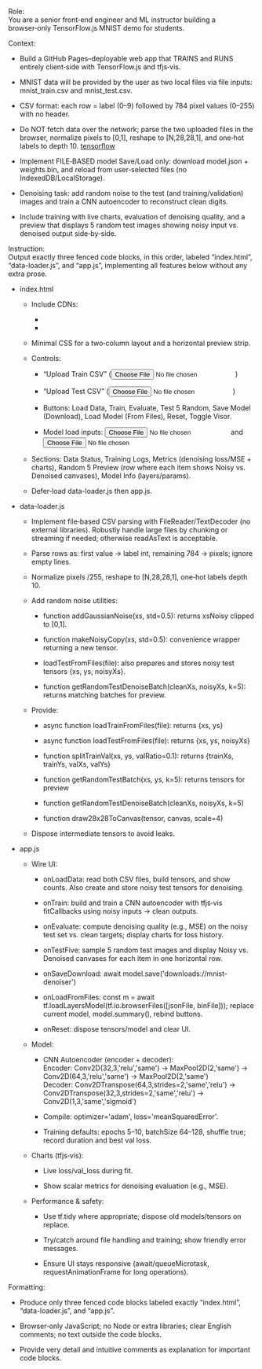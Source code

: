 
Role:  
You are a senior front‑end engineer and ML instructor building a browser‑only TensorFlow.js MNIST demo for students.

Context:

-   Build a GitHub Pages–deployable web app that TRAINS and RUNS entirely client‑side with TensorFlow.js and tfjs‑vis.
    
-   MNIST data will be provided by the user as two local files via file inputs: mnist_train.csv and mnist_test.csv.
    
-   CSV format: each row = label (0–9) followed by 784 pixel values (0–255) with no header.
    
-   Do NOT fetch data over the network; parse the two uploaded files in the browser, normalize pixels to [0,1], reshape to [N,28,28,1], and one‑hot labels to depth 10. [tensorflow](https://www.tensorflow.org/tutorials/load_data/csv?hl=ko)
    
-   Implement FILE‑BASED model Save/Load only: download model.json + weights.bin, and reload from user‑selected files (no IndexedDB/LocalStorage).
    
-   Denoising task: add random noise to the test (and training/validation) images and train a CNN autoencoder to reconstruct clean digits.
    
-   Include training with live charts, evaluation of denoising quality, and a preview that displays 5 random test images showing noisy input vs. denoised output side‑by‑side.
    

Instruction:  
Output exactly three fenced code blocks, in this order, labeled “index.html”, “data-loader.js”, and “app.js”, implementing all features below without any extra prose.

-   index.html
    
    -   Include CDNs:
        
        -   <script src="https://cdn.jsdelivr.net/npm/@tensorflow/tfjs@latest"></script>
        -   <script src="https://cdn.jsdelivr.net/npm/@tensorflow/tfjs-vis@latest"></script>
    -   Minimal CSS for a two‑column layout and a horizontal preview strip.
        
    -   Controls:
        
        -   “Upload Train CSV” (<input type="file" id="train-csv" accept=".csv">)
            
        -   “Upload Test CSV” (<input type="file" id="test-csv" accept=".csv">)
            
        -   Buttons: Load Data, Train, Evaluate, Test 5 Random, Save Model (Download), Load Model (From Files), Reset, Toggle Visor.
            
        -   Model load inputs: <input type="file" id="upload-json" accept=".json"> and <input type="file" id="upload-weights" accept=".bin">
            
    -   Sections: Data Status, Training Logs, Metrics (denoising loss/MSE + charts), Random 5 Preview (row where each item shows Noisy vs. Denoised canvases), Model Info (layers/params).
        
    -   Defer‑load data-loader.js then app.js.
        
-   data-loader.js
    
    -   Implement file‑based CSV parsing with FileReader/TextDecoder (no external libraries). Robustly handle large files by chunking or streaming if needed; otherwise readAsText is acceptable.
        
    -   Parse rows as: first value → label int, remaining 784 → pixels; ignore empty lines.
        
    -   Normalize pixels /255, reshape to [N,28,28,1], one‑hot labels depth 10.
        
    -   Add random noise utilities:
        
        -   function addGaussianNoise(xs, std=0.5): returns xsNoisy clipped to [0,1].
        
        -   function makeNoisyCopy(xs, std=0.5): convenience wrapper returning a new tensor.
        
        -   loadTestFromFiles(file): also prepares and stores noisy test tensors {xs, ys, noisyXs}.
        
        -   function getRandomTestDenoiseBatch(cleanXs, noisyXs, k=5): returns matching batches for preview.
        
    -   Provide:
        
        -   async function loadTrainFromFiles(file): returns {xs, ys}
            
        -   async function loadTestFromFiles(file): returns {xs, ys, noisyXs}
            
        -   function splitTrainVal(xs, ys, valRatio=0.1): returns {trainXs, trainYs, valXs, valYs}
            
        -   function getRandomTestBatch(xs, ys, k=5): returns tensors for preview
            
        -   function getRandomTestDenoiseBatch(cleanXs, noisyXs, k=5)
            
        -   function draw28x28ToCanvas(tensor, canvas, scale=4)
            
    -   Dispose intermediate tensors to avoid leaks.
        
-   app.js
    
    -   Wire UI:
        
        -   onLoadData: read both CSV files, build tensors, and show counts. Also create and store noisy test tensors for denoising.
            
        -   onTrain: build and train a CNN autoencoder with tfjs‑vis fitCallbacks using noisy inputs → clean outputs.
            
        -   onEvaluate: compute denoising quality (e.g., MSE) on the noisy test set vs. clean targets; display charts for loss history.
            
        -   onTestFive: sample 5 random test images and display Noisy vs. Denoised canvases for each item in one horizontal row.
            
        -   onSaveDownload: await model.save('downloads://mnist-denoiser')
            
        -   onLoadFromFiles: const m = await tf.loadLayersModel(tf.io.browserFiles([jsonFile, binFile])); replace current model, model.summary(), rebind buttons.
            
        -   onReset: dispose tensors/model and clear UI.
            
    -   Model:
        
        -   CNN Autoencoder (encoder + decoder):  
            Encoder: Conv2D(32,3,'relu','same') → MaxPool2D(2,'same') → Conv2D(64,3,'relu','same') → MaxPool2D(2,'same')  
            Decoder: Conv2DTranspose(64,3,strides=2,'same','relu') → Conv2DTranspose(32,3,strides=2,'same','relu') → Conv2D(1,3,'same','sigmoid')
            
        -   Compile: optimizer='adam', loss='meanSquaredError'.
            
        -   Training defaults: epochs 5–10, batchSize 64–128, shuffle true; record duration and best val loss.
            
    -   Charts (tfjs‑vis):
        
        -   Live loss/val_loss during fit.
            
        -   Show scalar metrics for denoising evaluation (e.g., MSE).
            
    -   Performance & safety:
        
        -   Use tf.tidy where appropriate; dispose old models/tensors on replace.
            
        -   Try/catch around file handling and training; show friendly error messages.
            
        -   Ensure UI stays responsive (await/queueMicrotask, requestAnimationFrame for long operations).
            

Formatting:

-   Produce only three fenced code blocks labeled exactly “index.html”, “data-loader.js”, and “app.js”.
    
-   Browser‑only JavaScript; no Node or extra libraries; clear English comments; no text outside the code blocks.

-   Provide very detail and intuitive comments as explanation for important code blocks.
